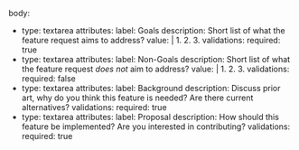 body:

- type: textarea
    attributes:
      label: Goals
      description: Short list of what the feature request aims to address?
      value: |
        1.
        2.
        3.
    validations:
      required: true
- type: textarea
    attributes:
      label: Non-Goals
      description: Short list of what the feature request _does not_ aim to address?
      value: |
        1.
        2.
        3.
    validations:
      required: false
- type: textarea
    attributes:
      label: Background
      description: Discuss prior art, why do you think this feature is needed? Are there current alternatives?
    validations:
      required: true
- type: textarea
    attributes:
      label: Proposal
      description: How should this feature be implemented? Are you interested in contributing?
    validations:
      required: true
